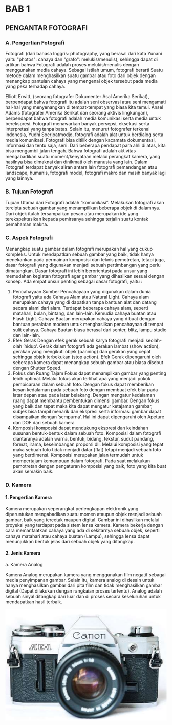 # BAB 1
## PENGANTAR FOTOGRAFI
### A. Pengertian Fotografi
Fotografi (dari bahasa Inggris: photography, yang berasal dari kata Yunani yaitu
"photos": cahaya dan "grafo": melukis/menulis), sehingga dapat di artikan bahwa Fotografi
adalah proses melukis/menulis dengan menggunakan media cahaya. Sebagai istilah umum,
fotografi berarti Suatu metode dalam menghasilkan suatu gambar atau foto dari objek
dengan menangkap pantulan cahaya yang mengenai objek tersebut pada media yang peka
terhadap cahaya.

Elliott Erwitt, (seorang fotografer Dokumenter Asal Amerika Serikat), berpendapat
bahwa fotografi itu adalah seni observasi atau seni mengamati hal-hal yang menyenangkan
di tempat-tempat yang biasa kita temui. Ansel Adams (fotografer Amerika Serikat dan
seorang aktivis lingkungan), berpendapat bahwa fotografi adalah media komunikasi serta
media untuk berekspresi. Fotografi menawarkan banyak persepsi, eksekusi serta
interpretasi yang tanpa batas. Selain itu, menurut fotografer terkenal indonesia, Yudhi
Soerjoatmodjo, fotografi adalah alat untuk berdialog serta media komunikasi. Fotografi
bisa ditilik dengan kacamata dokumentasi, informasi dan tentu saja, seni.
Dari beberapa pendapat para ahli di atas, kita bisa mengambil jalan tengah. Bahwa
fotografi adalah aktivitas mengabadikan suatu moment/kenyataan melalui perangkat
kamera, yang hasilnya bisa dimaknai dan dinikmati oleh manusia yang lain. Dalam
Fotografi terdapat banyak aliran antara lain fotografi pemandangan atau landscape,
humanis, fotografi model, fotografi makro dan masih banyak lagi yang lainnya.

### B. Tujuan Fotografi
Tujuan Utama dari Fotografi adalah “komunikasi”. Melakukan fotografi akan tercipta
sebuah gambar yang menampillkan beberapa objek di dalamnya. Dari objek itulah
tersampaikan pesan atau merupakan ide yang terekspektasikan kepada pemirsanya
sehingga terjalin suatu kontak pemahaman makna.

### C. Aspek Fotografi
Menangkap suatu gambar dalam fotografi merupakan hal yang cukup kompleks. Untuk
mendapatkan sebuah gambar yang baik, tidak hanya menekankan pada permainan
komposisi dan teknis pemotretan, tetapi juga, dasar fotografi yang digunakan menjadi
sebuah pertimbangan yang perlu dimatangkan. Dasar fotografi ini lebih berorientasi pada
unsur yang memudahan kegiatan fotografi agar gambar yang dihasilkan sesuai dengan
konsep. Ada empat unsur penting sebagai dasar fotografi, yaitu :
1. Pencahayaan
Sumber Pencahayaan yang digunakan dalam dunia fotografi yaitu ada Cahaya Alam
atau Natural Light. Cahaya alam merupakan cahaya yang di dapatkan tanpa bantuan
alat dan datang secara alami dari alam. Terdapat beberapa cahaya alam, seperti
matahari, bulan, bintang, dan lain-lain. Kemudia cahaya buatan atau Flash Light.
Cahaya Buatan merupakan cahaya yang dibuat dengan bantuan peralatan modern untuk
menghasilkan pencahayaan di tempat sulit cahaya. Cahaya Buatan biasa berasal dari
senter, blitz, lampu studio dan lain-lain.
2. Efek Gerak
Dengan efek gerak sebuah karya fotografi menjadi seolah-olah ’hidup’. Gerak dalam
fotografi ada gerakan lambat (show action), gerakan yang mengikuti objek (panning)
dan gerakan yang cepat sehingga objek terbekukan (stop action). Efek Gerak
dipengaruhi oleh seberapa kamera dapat menangkap sebuah gambar atau biasa disebut
dengan Shutter Speed.
3. Fokus dan Ruang Tajam
Fokus dapat menampilkan gambar yang penting lebih optimal. Melalui fokus akan
terlihat apa yang menjadi pokok pembicaraan dalam sebuah foto. Dengan fokus dapat
memberikan kesan kedalaman pada sebuah foto dengan membuat efek blur pada latar
depan atau pada latar belakang. Dengan mengatur kedalaman ruang dapat membantu
pembentukan dimensi gambar. Dengan fokus yang baik dan tepat maka kita dapat
mengatur ketajaman gambar, subjek bisa tampil menarik dan ekspresi serta informasi
gambar dapat disampaikan dengan ’sempurna’. Hal ini dapat dipengaruhi oleh Apeture
dan DOF dari sebuah kamera
4. Komposisi
komposisi dapat mendukung ekspresi dan keindahan susunan bentuk-bentuk dalam
sebuah foto. Komposisi dalam fotografi diantaranya adalah warna, bentuk, bidang,
tekstur, sudut pandang, format, irama, keseimbangan proporsi dll. Melalui komposisi
yang tepat maka sebuah foto tidak menjadi datar (flat) tetapi menjadi sebuah foto yang
berdimensi. Komposisi merupakan jalan termudah untuk mempertajam kemampuan
dalam fotografi. Pada saat melakukan pemotretan dengan pengaturan komposisi yang
baik, foto yang kita buat akan semakin baik.

### D. Kamera
#### 1. Pengertian Kamera
Kamera merupakan seperangkat perlengkapan elektronik yang diperuntukan
mengabadikan suatu momen ataupun objek menjadi sebuah gambar, baik yang tercetak
maupun digital. Gambar ini dihasilkan melalui proyeksi yang terdapat pada sistem lensa
kamera. Kamera bekerja dengan cara memanfaatkan cahaya yang ada di sekitarnya
sebuah objek, seperti cahaya matahari atau cahaya buatan (Lampu), sehingga lensa
dapat menunjukkan bentuk jelas dari sebuah objek yang ditangkap.
#### 2. Jenis Kamera

a. Kamera Analog

Kamera Analog merupakan kamera yang menggunakan film negatif sebagai
media penyimpanan gambar. Selain itu, kamera analog di desain untuk hanya
menghasilkan gambar dari pita film dan tidak menghasilkan gambar digital
(Dapat dilakukan dengan rangkaian proses tertentu). Analog adalah sebuah
sinyal ditangkap dari luar dan di proses secara keseluruhan untuk mendapatkan
hasil terbaik. 

![alt text](IMG/kamera-analog.png)


